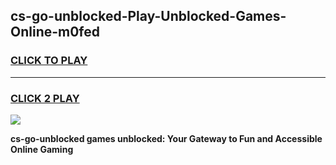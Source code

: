 
## cs-go-unblocked-Play-Unblocked-Games-Online-m0fed
<h3>
<a href="https://premium76.site?title=cs-go-unblocked&ref=25A">CLICK TO PLAY</a></h3>
<hr>

<h3>
<a href="https://premium76.site?title=cs-go-unblocked&ref=25A">CLICK 2 PLAY</a>
  
</h3>

<a href="https://premium76.site?title=cs-go-unblocked&ref=25A"><img src="https://clearcache.store/games.png"></a>


**cs-go-unblocked games unblocked: Your Gateway to Fun and Accessible Online Gaming**
